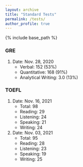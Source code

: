 ```yaml
---
layout: archive
title: "Standard Tests"
permalink: /tests/
author_profile: true
---
```


{% include base_path %}

### GRE

1. Date: Nov. 28, 2020
    * Verbal: 152 (53%)
    * Quantitative: 168 (91%)
    * Analytical Writing: 3.0 (13%)

### TOEFL

1. Date: Nov. 16, 2021
    * Total: 98
    * Reading: 29
    * Listening: 24
    * Speaking: 21
    * Writing: 24
2. Date: Nov. 03, 2021
    * Total: 95
    * Reading: 28
    * Listening: 23
    * Speaking: 19
    * Writing: 25
